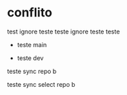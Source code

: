 # conflito

test ignore
teste
teste ignore
teste
teste
 
* teste main

* teste dev

teste sync repo b

teste sync select repo b